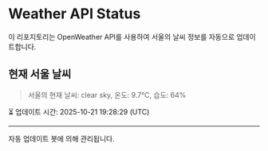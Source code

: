 
# Weather API Status

이 리포지토리는 OpenWeather API를 사용하여 서울의 날씨 정보를 자동으로 업데이트합니다.

## 현재 서울 날씨
> 서울의 현재 날씨: clear sky, 온도: 9.7°C, 습도: 64%

⏳ 업데이트 시간: 2025-10-21 19:28:29 (UTC)

---
자동 업데이트 봇에 의해 관리됩니다.
